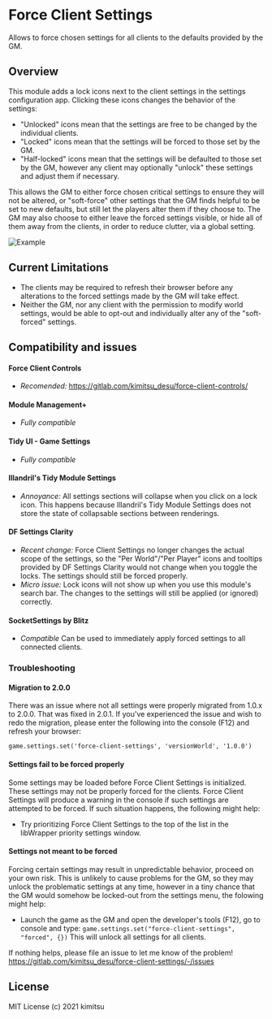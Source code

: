 # Force Client Settings

Allows to force chosen settings for all clients to the defaults provided by the GM.

## Overview

This module adds a lock icons next to the client settings in the settings configuration app. Clicking these icons changes the behavior of the settings:

- "Unlocked" icons mean that the settings are free to be changed by the individual clients.
- "Locked" icons mean that the settings will be forced to those set by the GM.
- "Half-locked" icons mean that the settings will be defaulted to those set by the GM, however any client may optionally "unlock" these settings and adjust them if necessary.

This allows the GM to either force chosen critical settings to ensure they will not be altered, or "soft-force" other settings that the GM finds helpful to be set to new defaults, but still let the players alter them if they choose to.
The GM may also choose to either leave the forced settings visible, or hide all of them away from the clients, in order to reduce clutter, via a global setting.

![Example](https://gitlab.com/kimitsu_desu/force-client-settings/-/raw/main/example.jpg?inline=true)

## Current Limitations

- The clients may be required to refresh their browser before any alterations to the forced settings made by the GM will take effect.
- Neither the GM, nor any client with the permission to modify world settings, would be able to opt-out and individually alter any of the "soft-forced" settings.

## Compatibility and issues

#### Force Client Controls

- _Recomended:_ https://gitlab.com/kimitsu_desu/force-client-controls/

#### Module Management+

- _Fully compatible_

#### Tidy UI - Game Settings

- _Fully compatible_

#### Illandril's Tidy Module Settings

- _Annoyance:_ All settings sections will collapse when you click on a lock icon. This happens because Illandril's Tidy Module Settings does not store the state of collapsable sections between renderings.

#### DF Settings Clarity

- _Recent change:_ Force Client Settings no longer changes the actual scope of the settings, so the "Per World"/"Per Player" icons and tooltips provided by DF Settings Clarity would not change when you toggle the locks. The settings should still be forced properly.
- _Micro issue:_ Lock icons will not show up when you use this module's search bar. The changes to the settings will still be applied (or ignored) correctly.

#### SocketSettings by Blitz

- _Compatible_ Can be used to immediately apply forced settings to all connected clients.

### Troubleshooting

#### Migration to 2.0.0

There was an issue where not all settings were properly migrated from 1.0.x to 2.0.0. That was fixed in 2.0.1. If you've experienced the issue and wish to redo the migration, please enter the following into the console (F12) and refresh your browser:

`game.settings.set('force-client-settings', 'versionWorld', '1.0.0')`

#### Settings fail to be forced properly

Some settings may be loaded before Force Client Settings is initialized. These settings may not be properly forced for the clients. Force Client Settings will produce a warning in the console if such settings are attempted to be forced. If such situation happens, the following might help:

- Try prioritizing Force Client Settings to the top of the list in the libWrapper priority settings window.

#### Settings not meant to be forced

Forcing certain settings may result in unpredictable behavior, proceed on your own risk. This is unlikely to cause problems for the GM, so they may unlock the problematic settings at any time, however in a tiny chance that the GM would somehow be locked-out from the settings menu, the folowing might help:

- Launch the game as the GM and open the developer's tools (F12), go to console and type:
  `game.settings.set("force-client-settings", "forced", {})`
  This will unlock all settings for all clients.

If nothing helps, please file an issue to let me know of the problem!
https://gitlab.com/kimitsu_desu/force-client-settings/-/issues

## License

MIT License (c) 2021 kimitsu
